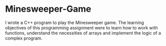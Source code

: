 # Minesweeper-Game
I wrote a C++ program to play the Minesweeper game. The learning objectives of this programming assignment were to learn how to work with functions, understand the necessities of arrays and implement the logic of a complex program.

